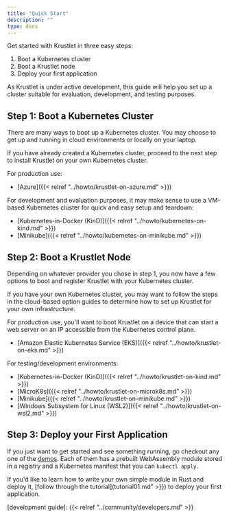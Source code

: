 ```yaml
---
title: "Quick Start"
description: ""
type: docs
---
```


Get started with Krustlet in three easy steps:

1. Boot a Kubernetes cluster
2. Boot a Krustlet node
3. Deploy your first application

As Krustlet is under active development, this guide will help you set up a
cluster suitable for evaluation, development, and testing purposes.

## Step 1: Boot a Kubernetes Cluster

There are many ways to boot up a Kubernetes cluster. You may choose to get up
and running in cloud environments or locally on your laptop.

If you have already created a Kubernetes cluster, proceed to the next step to
install Krustlet on your own Kubernetes cluster.

For production use:

- [Azure]({{< relref "../howto/krustlet-on-azure.md" >}})

For development and evaluation purposes, it may make sense to use a VM-based
Kubernetes cluster for quick and easy setup and teardown:

- [Kubernetes-in-Docker (KinD)]({{< relref "../howto/kubernetes-on-kind.md" >}})
- [Minikube]({{< relref "../howto/kubernetes-on-minikube.md" >}})

## Step 2: Boot a Krustlet Node

Depending on whatever provider you chose in step 1, you now have a few options
to boot and register Krustlet with your Kubernetes cluster.

If you have your own Kubernetes cluster, you may want to follow the steps in the
cloud-based option guides to determine how to set up Krustlet for your own
infrastructure.

For production use, you'll want to boot Krustlet on a device that can start a
web server on an IP accessible from the Kubernetes control plane.

- [Amazon Elastic Kubernetes Service (EKS)]({{< relref "../howto/krustlet-on-eks.md" >}})

For testing/development environments:

- [Kubernetes-in-Docker (KinD)]({{< relref "../howto/krustlet-on-kind.md" >}})
- [MicroK8s]({{< relref "../howto/krustlet-on-microk8s.md" >}})
- [Minikube]({{< relref "../howto/krustlet-on-minikube.md" >}})
- [Windows Subsystem for Linux (WSL2)]({{< relref "../howto/krustlet-on-wsl2.md" >}})

## Step 3: Deploy your First Application

If you just want to get started and see something running, go checkout any one
of the [demos](https://github.com/krustlet/krustlet/blob/main/demos/wasi). Each of them has a prebuilt WebAssembly module
stored in a registry and a Kubernetes manifest that you can `kubectl apply`.

If you'd like to learn how to write your own simple module in Rust and deploy
it, [follow through the tutorial](tutorial01.md" >}}) to deploy your first
application.

[development guide]: {{< relref "../community/developers.md" >}}
